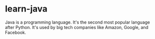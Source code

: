 # learn-java
Java is a programming language.
It's the second most popular language after Python. It's used by big tech companies like Amazon, Google, and Facebook. 
